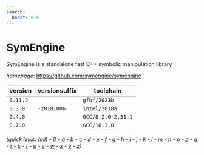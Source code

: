 ```yaml
---
search:
  boost: 0.5
---
```

# SymEngine

SymEngine is a standalone fast C++ symbolic manipulation library

*homepage*: <https://github.com/symengine/symengine>

version | versionsuffix | toolchain
--------|---------------|----------
``0.11.2`` |  | ``gfbf/2023b``
``0.3.0`` | ``-20181006`` | ``intel/2018a``
``0.4.0`` |  | ``GCC/8.2.0-2.31.1``
``0.7.0`` |  | ``GCC/10.3.0``


*(quick links: [(all)](../index.md) - [0](../0/index.md) - [a](../a/index.md) - [b](../b/index.md) - [c](../c/index.md) - [d](../d/index.md) - [e](../e/index.md) - [f](../f/index.md) - [g](../g/index.md) - [h](../h/index.md) - [i](../i/index.md) - [j](../j/index.md) - [k](../k/index.md) - [l](../l/index.md) - [m](../m/index.md) - [n](../n/index.md) - [o](../o/index.md) - [p](../p/index.md) - [q](../q/index.md) - [r](../r/index.md) - [s](../s/index.md) - [t](../t/index.md) - [u](../u/index.md) - [v](../v/index.md) - [w](../w/index.md) - [x](../x/index.md) - [y](../y/index.md) - [z](../z/index.md))*

